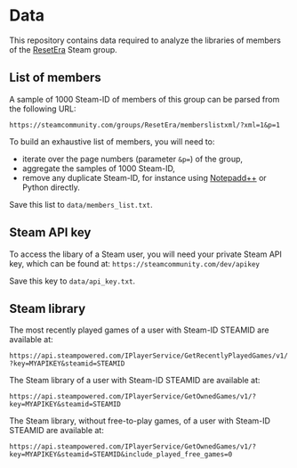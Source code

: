 # Data

This repository contains data required to analyze the libraries of members of the [ResetEra](https://steamcommunity.com/groups/ResetEra/) Steam group.

## List of members ##

A sample of 1000 Steam-ID of members of this group can be parsed from the following URL:

```https://steamcommunity.com/groups/ResetEra/memberslistxml/?xml=1&p=1```

To build an exhaustive list of members, you will need to:
- iterate over the page numbers (parameter ```&p=```) of the group,
- aggregate the samples of 1000 Steam-ID,
- remove any  duplicate Steam-ID, for instance using [Notepadd++](https://stackoverflow.com/a/3958364) or Python directly.

Save this list to ```data/members_list.txt```.

## Steam API key ##

To access the libary of a Steam user, you will need your private Steam API key, which can be found at:
```https://steamcommunity.com/dev/apikey```

Save this key to ```data/api_key.txt```.

## Steam library ##

The most recently played games of a user with Steam-ID STEAMID are available at:

```https://api.steampowered.com/IPlayerService/GetRecentlyPlayedGames/v1/?key=MYAPIKEY&steamid=STEAMID```

The Steam library of a user with Steam-ID STEAMID are available at:

```https://api.steampowered.com/IPlayerService/GetOwnedGames/v1/?key=MYAPIKEY&steamid=STEAMID```

The Steam library, without free-to-play games, of a user with Steam-ID STEAMID are available at:

```https://api.steampowered.com/IPlayerService/GetOwnedGames/v1/?key=MYAPIKEY&steamid=STEAMID&include_played_free_games=0```
